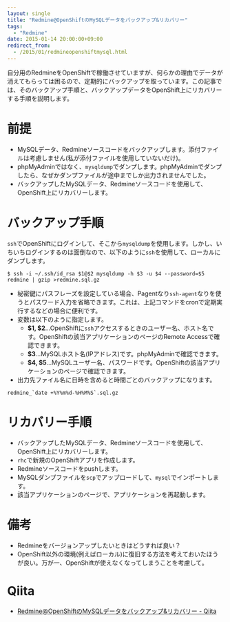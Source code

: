 ```yaml
---
layout: single
title: "Redmine@OpenShiftのMySQLデータをバックアップ&リカバリー"
tags:
  - "Redmine"
date: 2015-01-14 20:00:00+09:00
redirect_from:
  - /2015/01/redmineopenshiftmysql.html
---
```


自分用のRedmineをOpenShiftで稼働させていますが、何らかの理由でデータが消えてもらっては困るので、定期的にバックアップを取っています。この記事では、そのバックアップ手順と、バックアップデータをOpenShift上にリカバリーする手順を説明します。

<!-- more -->

# 前提

* MySQLデータ、Redmineソースコードをバックアップします。添付ファイルは考慮しません(私が添付ファイルを使用していないだけ)。
* phpMyAdminではなく、`mysqldump`でダンプします。phpMyAdminでダンプしたら、なぜかダンプファイルが途中までしか出力されませんでした。
* バックアップしたMySQLデータ、Redmineソースコードを使用して、OpenShift上にリカバリーします。

# バックアップ手順

`ssh`でOpenShiftにログインして、そこから`mysqldump`を使用します。しかし、いちいちログインするのは面倒なので、以下のように`ssh`を使用して、ローカルにダンプします。

```
$ ssh -i ~/.ssh/id_rsa $1@$2 mysqldump -h $3 -u $4 --password=$5 redmine | gzip >redmine.sql.gz
```

* 秘密鍵にパスフレーズを設定している場合、Pagentなり`ssh-agent`なりを使うとパスワード入力を省略できます。これは、上記コマンドをcronで定期実行するなどの場合に便利です。
* 変数は以下のように指定します。
    * **$1, $2**…OpenShiftに`ssh`アクセスするときのユーザー名、ホスト名です。OpenShiftの該当アプリケーションのページのRemote Accessで確認できます。
    * **$3**…MySQLホスト名(IPアドレス)です。phpMyAdminで確認できます。
    * **$4, $5**…MySQLユーザー名、パスワードです。OpenShiftの該当アプリケーションのページで確認できます。
* 出力先ファイル名に日時を含めると時間ごとのバックアップになります。
```
redmine_`date +%Y%m%d-%H%M%S`.sql.gz
```

# リカバリー手順

* バックアップしたMySQLデータ、Redmineソースコードを使用して、OpenShift上にリカバリーします。
* `rhc`で新規のOpenShiftアプリを作成します。
* Redmineソースコードをpushします。
* MySQLダンプファイルを`scp`でアップロードして、`mysql`でインポートします。
* 該当アプリケーションのページで、アプリケーションを再起動します。

# 備考

* Redmineをバージョンアップしたいときはどうすれば良い？
* OpenShift以外の環境(例えばローカル)に復旧する方法を考えておいたほうが良い。万が一、OpenShiftが使えなくなってしまうことを考慮して。

# Qiita

* [Redmine@OpenShiftのMySQLデータをバックアップ&リカバリー - Qiita](http://qiita.com/u6k/items/9d9cd6ec06b7523168bf)
